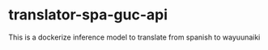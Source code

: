 # translator-spa-guc-api
This is a dockerize inference model to translate from spanish to wayuunaiki
